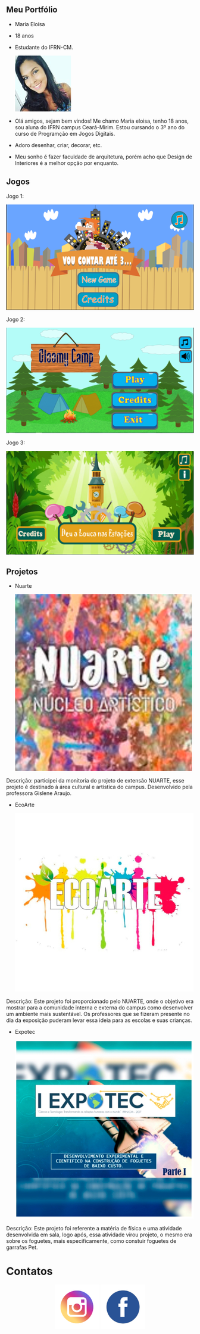 ## Meu Portfólio

- Maria Eloísa
- 18 anos
- Estudante do IFRN-CM.  

  ![foto](foto1.jpg)  

- Olá amigos, sejam bem vindos! Me chamo Maria eloisa, tenho 18 anos, sou aluna do IFRN campus Ceará-Mirim. Estou cursando o 3º ano do curso de Programção em Jogos Digitais.
- Adoro desenhar, criar, decorar, etc. 
- Meu sonho é fazer faculdade de arquitetura, porém acho que Design de Interiores é a melhor opção por enquanto.

## Jogos

Jogo 1: 
  
  <a href="http//:maciellima.github.io/VouContarAte3/ " target="_blank"> ![Jogo1](Jogo1.png) </a>
  
Jogo 2: 
  
   <a href="http//:CICEROC.github.io/GLOOMY CAMP/ " target="_blank"> ![jogo2](jogo2.png)  </a>
  
Jogo 3:  

  <a href="http//: eloisaliima.github.io/Estacoes/ " target="_blank"> ![jogo3](jogo3.png) </a>
  

## Projetos

- Nuarte  
  
    ![Nuarte](NUARTE.jpg)

Descrição: participei da monitoria do projeto de extensão NUARTE, esse projeto é destinado à área cultural e artística do campus. Desenvolvido pela professora Gislene Araujo.

- EcoArte  
  
    ![Ecoarte](Ecoartee.jpg)

Descrição: Este projeto foi proporcionado pelo NUARTE, onde o objetivo era mostrar para a comunidade interna e externa do campus como desenvolver um ambiente mais sustentável. Os professores que se fizeram presente no dia da exposição puderam levar essa ideia para as escolas e suas crianças.

- Expotec  
   
     ![expotec](fisicaa.jpg)

Descrição: Este projeto foi referente a matéria de física e uma atividade desenvolvida em sala, logo após, essa atividade virou projeto, o mesmo era sobre os foguetes, mais especificamente, como constuir foguetes de garrafas Pet. 

# Contatos

<center>
<a href="https://www.instagram.com/eloisa_liima/" target="_blank">
<img title="INSTAGRAM" alt="pt" src="logoinstagram.png" /></a>
<a href="https://www.facebook.com/profile.php?id=100012459307606" target="_blank">
<img title="FACEBOOK" alt="nome" src="facebookicone.png" /></a>
</center>




